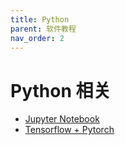 ```yaml
---
title: Python
parent: 软件教程
nav_order: 2
---
```


# Python 相关

- [Jupyter Notebook](python-jupyter-notebook)
- [Tensorflow + Pytorch](python-tensorflow-pytorch)
